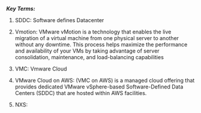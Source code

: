***Key Terms:***

1. SDDC: Software defines Datacenter

2. Vmotion: VMware vMotion is a technology that enables the live migration of a virtual machine from one physical server to another without any downtime. This process helps maximize the performance and availability of your VMs by taking advantage of server consolidation, maintenance, and load-balancing capabilities

3. VMC: Vmware Cloud

4. VMware Cloud on AWS: (VMC on AWS) is a managed cloud offering that provides dedicated VMware vSphere-based Software-Defined Data Centers (SDDC) that are hosted within AWS facilities.

5. NXS:


